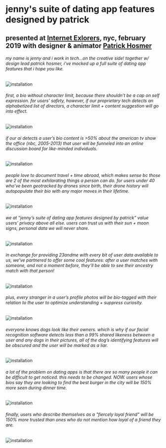 # jenny's suite of dating app features designed by patrick
presented at [Internet Exlorers](https://https://www.caveat.nyc/event/internet-explorers-2-20-2019), nyc, february 2019 with designer & animator [Patrick Hosmer](https://patrickhosmer.com)
<br />
---
###### my name is jenny and i work in tech...on the creative side! together w/ design lead patrick hosmer, i’ve mocked up a full suite of dating app features that i hope you like. 
![installation](JSODAF_tw_001.gif)
<br />

###### first, a bio without character limit, because there shouldn’t be a cap on self expression. for users’ safety, however, if our proprietary tech detects an alphabetized list of directors, a character limit + content suggestion will go into effect.
![installation](JSODAF_tw_002.gif)
<br />

###### if our ai detects a user’s bio content is >50% about the american tv show the office (nbc, 2005-2013) that user will be funneled into an online discussion board for like-minded individuals.
![installation](JSODAF_tw_003.gif)
<br />

###### people love to document travel + time abroad, which makes sense bc those are 2 of the most exhilarating things a person can do. for users under 40 who’ve been geotracked by drones since birth, their drone history will autopopulate their bio with any major moves in their lifetime.
![installation](JSODAF_tw_004.gif)
<br />

###### we at “jenny’s suite of dating app features designed by patrick” value users’ privacy above all else. users can trust us with their sun + moon signs, personal data we will never share.
![installation](JSODAF_tw_005.gif)
<br />

###### in exchange for providing 23andme with every bit of user data available to us, we’ve partnered to offer some cool features: after a user matches with someone, and not a moment before, they’ll be able to see their ancestry match with that person!
![installation](JSODAF_tw_006.gif)
<br />

###### plus, every stranger in a user’s profile photos will be bio-tagged with their relation to the user to optimize understanding + suppress curiosity.
![installation](JSODAF_tw_007.gif)
<br />

###### everyone knows dogs look like their owners. which is why if our facial recognition software detects less than a 99% shared likeness between a user and any dogs in their pictures, all of the dog’s identifying features will be obscured and the user will be marked as a liar.
![installation](JSODAF_tw_008.gif)
<br />

###### a lot of the problem on dating apps is that there are so many people it can be difficult to get noticed. this needs to be changed. NOW. users whose bios say they are looking to find the best burger in the city will be 150% more seen during dinner time.
![installation](JSODAF_tw_009.gif)
<br />

###### finally, users who describe themselves as a "fiercely loyal friend" will be 150% more trusted than ones who do not mention how loyal of a friend they are.
![installation](JSODAF_tw_010.gif)
<br />



